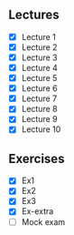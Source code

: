 Lectures
------
- [x] Lecture 1
- [x] Lecture 2
- [x] Lecture 3
- [x] Lecture 4
- [x] Lecture 5
- [x] Lecture 6
- [x] Lecture 7
- [x] Lecture 8
- [x] Lecture 9
- [x] Lecture 10

Exercises
-------
- [x] Ex1
- [x] Ex2
- [x] Ex3
- [x] Ex-extra
- [ ] Mock exam
